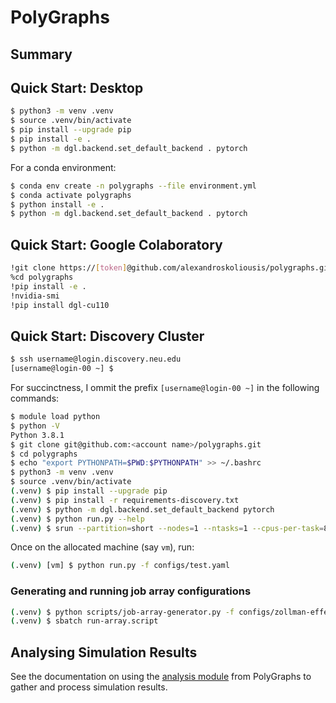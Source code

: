 # PolyGraphs

## Summary

## Quick Start: Desktop

```bash
$ python3 -m venv .venv
$ source .venv/bin/activate
$ pip install --upgrade pip
$ pip install -e .
$ python -m dgl.backend.set_default_backend . pytorch
```
For a conda environment:
```bash
$ conda env create -n polygraphs --file environment.yml
$ conda activate polygraphs
$ python install -e .
$ python -m dgl.backend.set_default_backend . pytorch
```

## Quick Start: Google Colaboratory

```bash
!git clone https://[token]@github.com/alexandroskoliousis/polygraphs.git
%cd polygraphs
!pip install -e .
!nvidia-smi
!pip install dgl-cu110
```

## Quick Start: Discovery Cluster

```bash
$ ssh username@login.discovery.neu.edu
[username@login-00 ~] $
```
For succinctness, I ommit the prefix `[username@login-00 ~]` in the following commands:
```bash
$ module load python
$ python -V
Python 3.8.1
$ git clone git@github.com:<account name>/polygraphs.git
$ cd polygraphs
$ echo "export PYTHONPATH=$PWD:$PYTHONPATH" >> ~/.bashrc
$ python3 -m venv .venv
$ source .venv/bin/activate
(.venv) $ pip install --upgrade pip
(.venv) $ pip install -r requirements-discovery.txt
(.venv) $ python -m dgl.backend.set_default_backend pytorch
(.venv) $ python run.py --help
(.venv) $ srun --partition=short --nodes=1 --ntasks=1 --cpus-per-task=8 --mem=64GB --export=ALL --pty /bin/bash
```
Once on the allocated machine (say `vm`), run:
```bash
(.venv) [vm] $ python run.py -f configs/test.yaml
```

### Generating and running job array configurations
```bash
(.venv) $ python scripts/job-array-generator.py -f configs/zollman-effect/zollman-effect.yaml -e configs/explorables.json -a test
(.venv) $ sbatch run-array.script
```

## Analysing Simulation Results
See the documentation on using the [analysis module](https://github.com/alexandroskoliousis/polygraphs/blob/main/docs/guide/simulations/processing-results.md) from PolyGraphs to gather and process simulation results. 
